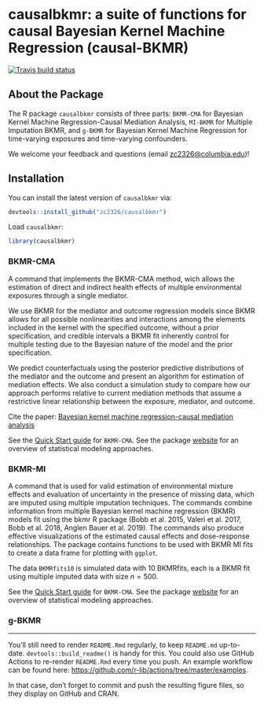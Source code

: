 
<!-- README.md is generated from README.Rmd. Please edit that file -->

# causalbkmr: a suite of functions for causal Bayesian Kernel Machine Regression (causal-BKMR)

<!-- badges: start -->

[![Travis build
status](https://travis-ci.com/zc2326/causalbkmr.svg?branch=master)](https://travis-ci.com/zc2326/causalbkmr)
<!-- badges: end -->

## About the Package

The R package `causalbkmr` consists of three parts: `BKMR-CMA` for
Bayesian Kernel Machine Regression-Causal Mediation Analysis, `MI-BKMR`
for Multiple Imputation BKMR, and `g-BKMR` for Bayesian Kernel Machine
Regression for time-varying exposures and time-varying confounders.

We welcome your feedback and questions (email <zc2326@columbia.edu>)!

## Installation

You can install the latest version of `causalbkmr` via:

``` r
devtools::install_github("zc2326/causalbkmr")
```

Load `causalbkmr`:

``` r
library(causalbkmr) 
```

### BKMR-CMA

A command that implements the BKMR-CMA method, wich allows the
estimation of direct and indirect health effects of multiple
environmental exposures through a single mediator.

We use BKMR for the mediator and outcome regression models since BKMR
allows for all possible nonlinearities and interactions among the
elements included in the kernel with the specified outcome, without a
prior specification, and credible intervals a BKMR fit inherently
control for multiple testing due to the Bayesian nature of the model and
the prior specification.

We predict counterfactuals using the posterior predictive distributions
of the mediator and the outcome and present an algorithm for estimation
of mediation effects. We also conduct a simulation study to compare how
our approach performs relative to current mediation methods that assume
a restrictive linear relationship between the exposure, mediator, and
outcome.

Cite the paper: [Bayesian kernel machine regression-causal mediation
analysis](https://onlinelibrary.wiley.com/doi/full/10.1002/sim.9255?casa_token=lf0hlEtqtjgAAAAA%3AyPLEllmuJGIeEN9ZMIr7kT33RjXQmjiLbUq4JjqfI5dxlSvkdeVjzkEiOqG9Rbh70Frxe3ONzA2aql8)

See the [Quick Start
guide](https://zc2326.github.io/causalbkmr/articles/BKMRCMA_QuickStart.html)
for `BKMR-CMA`. See the package
[website](https://zc2326.github.io/causalbkmr/articles/BKMRCMA_method_overview.html)
for an overview of statistical modeling approaches.

### BKMR-MI

A command that is used for valid estimation of environmental mixture
effects and evaluation of uncertainty in the presence of missing data,
which are imputed using multiple imputation techniques. The commands
combine information from multiple Bayesian kernel machine regression
(BKMR) models fit using the bkmr R package (Bobb et al. 2015, Valeri et
al. 2017, Bobb et al. 2018, Anglen Bauer et al. 2019). The commands also
produce effective visualizations of the estimated causal effects and
dose-response relationships. The package contains functions to be used
with BKMR MI fits to create a data frame for plotting with `ggplot`.

The data `BKMRfits10` is simulated data with 10 BKMRfits, each is a BKMR
fit using multiple imputed data with size *n* = 500.

See the [Quick Start
guide](https://zc2326.github.io/causalbkmr/articles/MI_BKMR.html) for
`BKMR-CMA`. See the package
[website](https://zc2326.github.io/causalbkmr/articles/BKMRMI_method_overview.html)
for an overview of statistical modeling approaches.

### g-BKMR

------------------------------------------------------------------------

You’ll still need to render `README.Rmd` regularly, to keep `README.md`
up-to-date. `devtools::build_readme()` is handy for this. You could also
use GitHub Actions to re-render `README.Rmd` every time you push. An
example workflow can be found here:
<https://github.com/r-lib/actions/tree/master/examples>.

In that case, don’t forget to commit and push the resulting figure
files, so they display on GitHub and CRAN.
